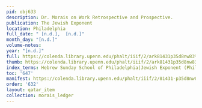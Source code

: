 ```yaml
---
pid: obj633
description: Dr. Morais on Work Retrospective and Prospective.
publication: The Jewish Exponent
location: Philadelphia
full_date: " [n.d.],  [n.d.]"
month_day: "[n.d.]"
volume-notes:
year: "[n.d.]"
full: https://colenda.library.upenn.edu/phalt/iiif/2/ark81431p35d8nw83%2FSHA256E-s6987655--0cef6d165da7dd323e1bdedc0d5a4afb09def3860076f7c2edc98c7a39ce8f0f.jpeg/full/3500,/0/default.jpg
thumb: https://colenda.library.upenn.edu/phalt/iiif/2/ark81431p35d8nw83%2FSHA256E-s6987655--0cef6d165da7dd323e1bdedc0d5a4afb09def3860076f7c2edc98c7a39ce8f0f.jpeg/full/!200,200/0/default.jpg
index_terms: Hebrew Sunday School of Philadelphia|Jewish Exponent (Philadelphia)
toc: '647'
manifest: https://colenda.library.upenn.edu/phalt/iiif/2/81431-p35d8nw83/manifest
order: '632'
layout: qatar_item
collection: morais_ledger
---
```

